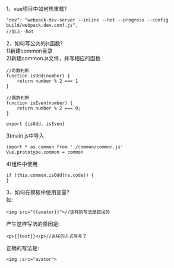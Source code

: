 1、vue项目中如何热重载?
```
"dev": "webpack-dev-server --inline --hot --progress --config build/webpack.dev.conf.js",
//加上--hot
```

2、如何写公共的js函数?<br>
1)新建common目录<br>
2)新建common.js文件，并写相应的函数
```
//奇数判断
function isOdd(number) {
	return number % 2 === 1
}

//偶数判断
function isEven(number) {
    return number % 2 === 0;
}

export {isOdd, isEven}
```
3)main.js中导入
```
import * as common from './common/common.js'
Vue.prototype.common = common
```
4)组件中使用
```
if (this.common.isOdd(rs.code)) {
}
```
3、如何在模板中使用变量?<br>
如:
```
<img src="{{avator}}">//这样的写法是错误的
```
产生这样写法的原因是:
```
<p>{{text}}</p>//这样的方式写多了
```
正确的写法是:
```
<img :src="avator">
```
